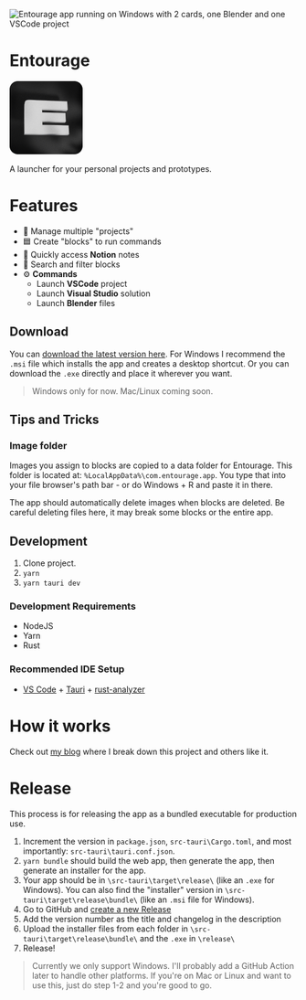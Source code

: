 ![Entourage app running on Windows with 2 cards, one Blender and one VSCode project](./docs/screenshot-project-view.png)

# Entourage

![Entourage app icon](./docs/entourage-app-icon@128px.png)

A launcher for your personal projects and prototypes.

# Features

- 📂 Manage multiple "projects"
- 🟦 Create "blocks" to run commands
- 📄 Quickly access **Notion** notes
- 🔎 Search and filter blocks
- ⚙️ **Commands**
  - Launch **VSCode** project
  - Launch **Visual Studio** solution
  - Launch **Blender** files

## Download

You can [download the latest version here](https://github.com/whoisryosuke/entourage-v2/releases/latest). For Windows I recommend the `.msi` file which installs the app and creates a desktop shortcut. Or you can download the `.exe` directly and place it wherever you want.

> Windows only for now. Mac/Linux coming soon.

## Tips and Tricks

### Image folder

Images you assign to blocks are copied to a data folder for Entourage. This folder is located at: `%LocalAppData%\com.entourage.app`. You type that into your file browser's path bar - or do Windows + R and paste it in there.

The app should automatically delete images when blocks are deleted. Be careful deleting files here, it may break some blocks or the entire app.

## Development

1. Clone project.
1. `yarn`
1. `yarn tauri dev`

### Development Requirements

- NodeJS
- Yarn
- Rust

### Recommended IDE Setup

- [VS Code](https://code.visualstudio.com/) + [Tauri](https://marketplace.visualstudio.com/items?itemName=tauri-apps.tauri-vscode) + [rust-analyzer](https://marketplace.visualstudio.com/items?itemName=rust-lang.rust-analyzer)

# How it works

Check out [my blog](https://whoisryosuke.com/blog) where I break down this project and others like it.

# Release

This process is for releasing the app as a bundled executable for production use.

1. Increment the version in `package.json`, `src-tauri\Cargo.toml`, and most importantly: `src-tauri\tauri.conf.json`.
1. `yarn bundle` should build the web app, then generate the app, then generate an installer for the app.
1. Your app should be in `\src-tauri\target\release\` (like an `.exe` for Windows). You can also find the "installer" version in `\src-tauri\target\release\bundle\` (like an `.msi` file for Windows).
1. Go to GitHub and [create a new Release](https://github.com/whoisryosuke/entourage-v2/releases/new)
1. Add the version number as the title and changelog in the description
1. Upload the installer files from each folder in `\src-tauri\target\release\bundle\` and the `.exe` in `\release\`
1. Release!

> Currently we only support Windows. I'll probably add a GitHub Action later to handle other platforms. If you're on Mac or Linux and want to use this, just do step 1-2 and you're good to go.
